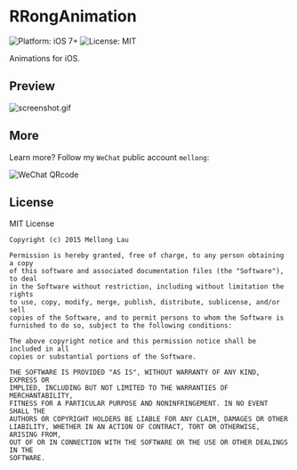 RRongAnimation
==================

<p align="left">

<!-- <a href="https://travis-ci.org/MellongLau/RRongAnimation"><img src="https://travis-ci.org/MellongLau/RRongAnimation.svg" alt="Build Status" /></a> -->
<img src="https://img.shields.io/badge/platform-iOS%207%2B-blue.svg?style=flat" alt="Platform: iOS 7+"/>
<img src="http://img.shields.io/badge/license-MIT-lightgrey.svg?style=flat" alt="License: MIT" />
    
</p>

Animations for iOS.

## Preview

![screenshot.gif](https://raw.github.com/MellongLau/RRongAnimation/master/Screenshots/screenshot.gif)

## More
Learn more? Follow my `WeChat` public account `mellong`:

![WeChat QRcode](http://www.devlong.com/blogImages/qrcode_for_mellong.jpg)

## License

MIT License

	Copyright (c) 2015 Mellong Lau

	Permission is hereby granted, free of charge, to any person obtaining a copy
	of this software and associated documentation files (the "Software"), to deal
	in the Software without restriction, including without limitation the rights
	to use, copy, modify, merge, publish, distribute, sublicense, and/or sell
	copies of the Software, and to permit persons to whom the Software is
	furnished to do so, subject to the following conditions:
	
	The above copyright notice and this permission notice shall be included in all
	copies or substantial portions of the Software.
	
	THE SOFTWARE IS PROVIDED "AS IS", WITHOUT WARRANTY OF ANY KIND, EXPRESS OR
	IMPLIED, INCLUDING BUT NOT LIMITED TO THE WARRANTIES OF MERCHANTABILITY,
	FITNESS FOR A PARTICULAR PURPOSE AND NONINFRINGEMENT. IN NO EVENT SHALL THE
	AUTHORS OR COPYRIGHT HOLDERS BE LIABLE FOR ANY CLAIM, DAMAGES OR OTHER
	LIABILITY, WHETHER IN AN ACTION OF CONTRACT, TORT OR OTHERWISE, ARISING FROM,
	OUT OF OR IN CONNECTION WITH THE SOFTWARE OR THE USE OR OTHER DEALINGS IN THE
	SOFTWARE.
